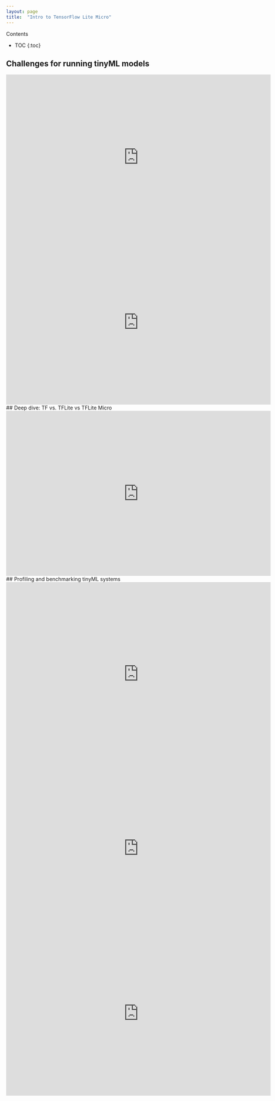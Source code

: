 ```yaml
---
layout: page
title:  "Intro to TensorFlow Lite Micro"
---
```



<div id="toc_container" markdown="1">
<p class="toc_title">Contents</p>

* TOC
{:toc}
</div>

## Challenges for running tinyML models
<iframe src="https://docs.google.com/presentation/d/e/2PACX-1vSlRUY91GwX_0mfOaZJtrz5nFeCHs-_aibCW3UklB7YGh4kjqAq51mwU2b05cQyCnGB3T8K6gBs2_5t/embed?start=false&loop=false&delayms=10000" frameborder="0" width="720" height="449" allowfullscreen="true" mozallowfullscreen="true" webkitallowfullscreen="true"></iframe>
<iframe src="https://docs.google.com/presentation/d/e/2PACX-1vSC-K1b3Kq-qMHbeR3ehXJ9VWPJba3YZRCyU24st5bFuTKiKz6t0F2vGPaobhABBLugPOF0fzMsexwq/embed?start=false&loop=false&delayms=10000" frameborder="0" width="720" height="449" allowfullscreen="true" mozallowfullscreen="true" webkitallowfullscreen="true"></iframe>
## Deep dive: TF vs. TFLite vs TFLite Micro
<iframe src="https://docs.google.com/presentation/d/e/2PACX-1vSs3i2V1r7nnWUNeAqCccNurxhgXtAFF1cNzBuUqzdg_5gmvkgOao8lZhvXxuWZWrsHTuN9eWbcgD5v/embed?start=false&loop=false&delayms=10000" frameborder="0" width="720" height="449" allowfullscreen="true" mozallowfullscreen="true" webkitallowfullscreen="true"></iframe>
## Profiling and benchmarking tinyML systems
<iframe src="https://docs.google.com/presentation/d/e/2PACX-1vREoUPfpdocNcROPaGTx-UhwdYGzAHVxGOu_arHdnMBiFSkWm9gSrbVASbjOrLGSo9ICbC7HWDDk6X2/embed?start=false&loop=false&delayms=10000" frameborder="0" width="720" height="499" allowfullscreen="true" mozallowfullscreen="true" webkitallowfullscreen="true"></iframe>
<iframe src="https://docs.google.com/presentation/d/e/2PACX-1vQqd97JLTXdtLn3UgXO1538prLK6SnHdAh7wNs7TQeRJN5X8xup0LEsgLlbdGbpdEgFtcUYT6By2nPI/embed?start=false&loop=false&delayms=10000" frameborder="0" width="720" height="449" allowfullscreen="true" mozallowfullscreen="true" webkitallowfullscreen="true"></iframe>
<iframe src="https://docs.google.com/presentation/d/e/2PACX-1vQVRBFPhzSqvZiuFafXLuqlCefRc9THx6aEkW9NqWl_tmIb8rfEFm2dszXBZNx4DvvhMGgIIi4KubKa/embed?start=false&loop=false&delayms=10000" frameborder="0" width="720" height="449" allowfullscreen="true" mozallowfullscreen="true" webkitallowfullscreen="true"></iframe>
